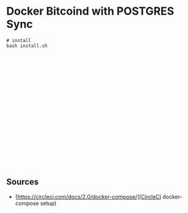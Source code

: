 # Docker Bitcoind with POSTGRES Sync

```
# install
bash install.sh























```


## Sources

* [https://circleci.com/docs/2.0/docker-compose/](CircleCI docker-compose setup)
